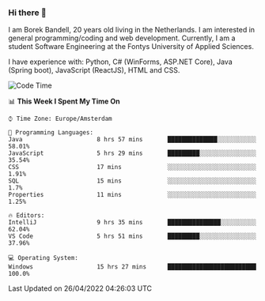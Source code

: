 ### Hi there 👋

I am Borek Bandell, 20 years old living in the Netherlands. I am interested in general programming/coding and web development. Currently, I am a student Software Engineering at the Fontys University of Applied Sciences.

I have experience with: Python, C# (WinForms, ASP.NET Core), Java (Spring boot), JavaScript (ReactJS), HTML and CSS.

<!--START_SECTION:waka-->
![Code Time](http://img.shields.io/badge/Code%20Time-106%20hrs%2048%20mins-blue)

📊 **This Week I Spent My Time On** 

```text
⌚︎ Time Zone: Europe/Amsterdam

💬 Programming Languages: 
Java                     8 hrs 57 mins       ██████████████░░░░░░░░░░░   58.01% 
JavaScript               5 hrs 29 mins       █████████░░░░░░░░░░░░░░░░   35.54% 
CSS                      17 mins             ░░░░░░░░░░░░░░░░░░░░░░░░░   1.91% 
SQL                      15 mins             ░░░░░░░░░░░░░░░░░░░░░░░░░   1.7% 
Properties               11 mins             ░░░░░░░░░░░░░░░░░░░░░░░░░   1.25%

🔥 Editors: 
IntelliJ                 9 hrs 35 mins       ███████████████░░░░░░░░░░   62.04% 
VS Code                  5 hrs 51 mins       █████████░░░░░░░░░░░░░░░░   37.96%

💻 Operating System: 
Windows                  15 hrs 27 mins      █████████████████████████   100.0%

```


 Last Updated on 26/04/2022 04:26:03 UTC
<!--END_SECTION:waka-->

<!--**tcBorek2002/tcBorek2002** is a ✨ _special_ ✨ repository because its `README.md` (this file) appears on your GitHub profile.

Here are some ideas to get you started:

- 🔭 I’m currently working on ...
- 🌱 I’m currently learning ...
- 👯 I’m looking to collaborate on ...
- 🤔 I’m looking for help with ...
- 💬 Ask me about ...
- 📫 How to reach me: ...
- 😄 Pronouns: ...
- ⚡ Fun fact: ...
-->
